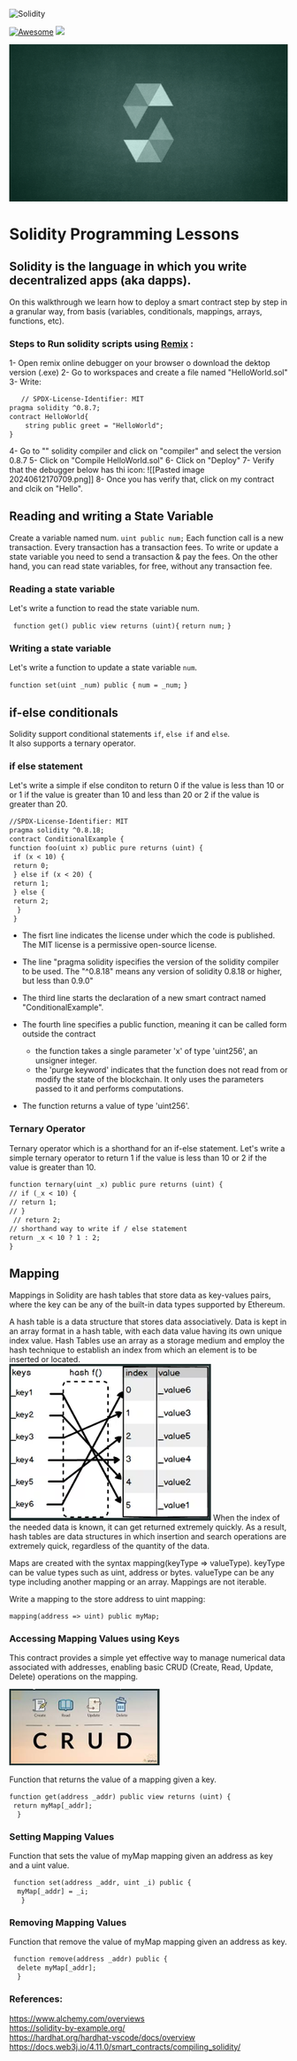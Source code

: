 ![Solidity](https://img.shields.io/badge/Solidity-%23363636.svg?style=for-the-badge&logo=solidity&logoColor=white)

[![Awesome](https://cdn.rawgit.com/sindresorhus/awesome/d7305f38d29fed78fa85652e3a63e154dd8e8829/media/badge.svg)](https://github.com/sindresorhus/awesome) <img src="https://img.shields.io/badge/Licence-MIT-yellowgreen">

<img src = 'https://github.com/r3vskd/Solidity-for-smart-contracts/blob/main/resources/Solidity-Developer-a-beginners-guide.png'></img>

# Solidity Programming Lessons

## Solidity is the language in which you write decentralized apps (aka dapps).
On this walkthrough we learn how to deploy a smart contract step by step in a granular way, from basis (variables, conditionals, mappings, arrays, functions, etc).

### Steps to Run solidity scripts using [Remix](https://remix.ethereum.org/) :
 1- Open remix online debugger on your browser o download the dektop version (.exe)
 2- Go to workspaces and create a file named "HelloWorld.sol"
 3- Write:
```
   // SPDX-License-Identifier: MIT
pragma solidity ^0.8.7;
contract HelloWorld{
    string public greet = "HelloWorld";
}
```
 4- Go to "" solidity compiler and click on "compiler" and select the version 0.8.7
 5- Click on "Compile HelloWorld.sol"
 6- Click on "Deploy"
 7- Verify that the debugger below has thi icon: ![[Pasted image 20240612170709.png]]
 8- Once you has verify that, click on my contract and clcik on "Hello".

## Reading and writing a State Variable 
 Create a variable named num.
 `uint public num;`
 Each function call is a new transaction. Every transaction has a transaction fees. 
 To write or update a state variable you need to send a transaction & pay the fees.
 On the other hand, you can read state variables, for free, without any transaction fee.

### Reading a state variable
 Let's write a function to read the state variable num.
 
 ` function get() public view returns (uint){`
 `return num;`
 `}`

### Writing a state variable
Let's write a function to update a state variable `num`.
 
 `function set(uint _num) public {`
 `num = _num;`
 `}`

## if-else conditionals
 Solidity support conditional statements `if`, `else if` and `else`.  
 It also supports a ternary operator.

### if else statement
 Let's write a simple if else conditon to return 0 if the value is less than 10 or or 1 if
 the value is greater than 10 and less than 20 or 2 if the value is greater than 20.
 
 ````
 //SPDX-License-Identifier: MIT
 pragma solidity ^0.8.18;
 contract ConditionalExample {
 function foo(uint x) public pure returns (uint) {
  if (x < 10) {
  return 0;
  } else if (x < 20) {
  return 1;
  } else {
  return 2;
   }
  }  
  ````
 - The fisrt line indicates the license under which the code is published. The MIT license is a permissive open-source license.
 
  - The line "pragma solidity ispecifies the version of the solidity compiler to be used. The "^0.8.18" means any version of solidity 0.8.18 or higher, but less than 0.9.0"
  
  - The third line starts the declaration of a new smart contract named "ConditionalExample".
  
  - The fourth line specifies a public function, meaning  it can be called form outside the contract 
     - the function takes a single parameter 'x'  of type 'uint256', an unsigner integer.
     - the 'purge keyword' indicates that the function does not read from or modify the state of the blockchain. It only uses the parameters passed to it and performs computations.
  - The function returns a value of type 'uint256'.

### Ternary Operator
  Ternary operator which is a shorthand for an if-else statement.
  Let's write a simple ternary operator to return 1 if the value is less than 10 or 2 if the value is greater than 10.
  ````
  function ternary(uint _x) public pure returns (uint) {
  // if (_x < 10) {
  // return 1;
  // } 
   // return 2; 
  // shorthand way to write if / else statement
  return _x < 10 ? 1 : 2; 
  }
  ````
## Mapping
Mappings in Solidity are hash tables that store data as key-values pairs, where the key can be any of the built-in data types supported by Ethereum.

A hash table is a data structure that stores data associatively. Data is kept in an array format in a hash table, with each data value having 
its own unique index value. Hash Tables use an array as a storage medium and employ the hash technique to establish an index from which an element is to be inserted or located.
<br>
<img src = 'https://github.com/r3vskd/Solidity-for-smart-contracts/blob/main/resources/hash_mapings.png'></img>
When the index of the needed data is known, it can get returned extremely quickly. As a result, hash tables are data structures in which insertion and 
search operations are extremely quick, regardless of the quantity of the data.

Maps are created with the syntax mapping(keyType => valueType).
keyType can be value types such as uint, address or bytes.
valueType can be any type including another mapping or an array.
Mappings are not iterable.

Write a mapping to the store address to uint mapping:
```
mapping(address => uint) public myMap;
```
### Accessing Mapping Values using Keys
This contract provides a simple yet effective way to manage numerical data associated with addresses, enabling basic CRUD (Create, Read, Update, Delete) operations on the mapping.

<img src = 'https://github.com/r3vskd/Solidity-for-smart-contracts/blob/main/resources/Screenshot_1.png'></img>

Function that returns the value of a mapping given a key.
```
function get(address _addr) public view returns (uint) {
 return myMap[_addr];
  }
```
### Setting Mapping Values
Function that sets the value of myMap mapping given an address as key and a uint value.
```
 function set(address _addr, uint _i) public {
  myMap[_addr] = _i;
   }
```
### Removing Mapping Values
Function that remove the value of myMap mapping given an address as key.
```
 function remove(address _addr) public {
  delete myMap[_addr]; 
  }
```




### References:
https://www.alchemy.com/overviews <br>
https://solidity-by-example.org/ <br>
https://hardhat.org/hardhat-vscode/docs/overview <br>
https://docs.web3j.io/4.11.0/smart_contracts/compiling_solidity/ 

 

 
